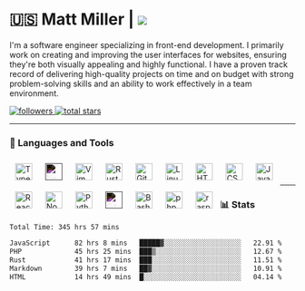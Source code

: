 # 🇺🇸 Matt Miller | ![](https://komarev.com/ghpvc/?username=thesandybridge&color=blue&)

I'm a software engineer specializing in front-end development. I primarily work on creating and improving the user interfaces for websites, ensuring they're both visually appealing and highly functional. I have a proven track record of delivering high-quality projects on time and on budget with strong problem-solving skills and an ability to work effectively in a team environment.

<p align="left">
    <a href="https://github.com/thesandybridge?tab=followers">
         <img alt="followers" title="Follow me on Github" src="https://custom-icon-badges.demolab.com/github/followers/thesandybridge?color=236ad3&labelColor=1155ba&style=for-the-badge&logo=person-add&label=Follow&logoColor=white"/>
    </a>
    <a href="https://github.com/thesandybridge?tab=repositories&sort=stargazers">
         <img alt="total stars" title="Total stars on GitHub" src="https://custom-icon-badges.demolab.com/github/stars/thesandybridge?color=55960c&style=for-the-badge&labelColor=488207&logo=star"/>
    </a>
</p>

---

### 🧰 Languages and Tools

<img align="left" alt="TypeScript" width="30px" style="padding:10px;" src="https://cdn.jsdelivr.net/gh/devicons/devicon/icons/typescript/typescript-plain.svg" />
<img align="left" alt="Nextjs" width="30px" style="padding:10px; filter: invert(1);" src="https://cdn.jsdelivr.net/gh/devicons/devicon/icons/nextjs/nextjs-original-wordmark.svg" />
<img align="left" alt="Vim" width="30px" style="padding:10px;" src="https://cdn.jsdelivr.net/gh/devicons/devicon/icons/vim/vim-original.svg" />
<img align="left" alt="Rust" width="30px" style="padding:10px;" src="https://cdn.jsdelivr.net/gh/devicons/devicon/icons/rust/rust-plain.svg" />
<img align="left" alt="Git" width="30px" style="padding:10px;" src="https://cdn.jsdelivr.net/gh/devicons/devicon/icons/git/git-original.svg" />
<img align="left" alt="Linux" width="30px" style="padding:10px;" src="https://cdn.jsdelivr.net/gh/devicons/devicon/icons/linux/linux-original.svg" />
<img align="left" alt="HTML" width="30px" style="padding:10px;" src="https://cdn.jsdelivr.net/gh/devicons/devicon/icons/html5/html5-plain.svg" />
<img align="left" alt="CSS" width="30px" style="padding:10px;" src="https://cdn.jsdelivr.net/gh/devicons/devicon/icons/css3/css3-plain.svg" />
<img align="left" alt="JavaScript" width="30px" style="padding:10px;" src="https://cdn.jsdelivr.net/gh/devicons/devicon/icons/javascript/javascript-plain.svg" />
<img align="left" alt="React" width="30px" style="padding:10px;" src="https://cdn.jsdelivr.net/gh/devicons/devicon/icons/react/react-original.svg" />
<img align="left" alt="NodeJS" width="30px" style="padding:10px;" src="https://cdn.jsdelivr.net/gh/devicons/devicon/icons/nodejs/nodejs-original.svg" />
<img align="left" alt="Python" width="30px" style="padding:10px;" src="https://cdn.jsdelivr.net/gh/devicons/devicon/icons/python/python-plain.svg" />
<img align="left" alt="GitHub" width="30px" style="padding:10px; filter: invert(1);" src="https://cdn.jsdelivr.net/gh/devicons/devicon/icons/github/github-original.svg" />
<img align="left" alt="Bash" width="30px" style="padding:10px;" src="https://cdn.jsdelivr.net/gh/devicons/devicon/icons/bash/bash-original.svg" />
<img align="left" alt="php" width="30px" style="padding:10px;" src="https://cdn.jsdelivr.net/gh/devicons/devicon/icons/php/php-original.svg" />
<img align="left" alt="raspberry-pi" width="30px" style="padding:10px;" src="https://cdn.jsdelivr.net/gh/devicons/devicon/icons/raspberrypi/raspberrypi-original.svg" />
<br />
<br />

---
### 📊 Stats
<!--START_SECTION:waka-->

```txt
Total Time: 345 hrs 57 mins

JavaScript      82 hrs 8 mins   █████▓░░░░░░░░░░░░░░░░░░░   22.91 %
PHP             45 hrs 25 mins  ███▒░░░░░░░░░░░░░░░░░░░░░   12.67 %
Rust            41 hrs 17 mins  ███░░░░░░░░░░░░░░░░░░░░░░   11.51 %
Markdown        39 hrs 7 mins   ██▓░░░░░░░░░░░░░░░░░░░░░░   10.91 %
HTML            14 hrs 49 mins  █░░░░░░░░░░░░░░░░░░░░░░░░   04.14 %
```

<!--END_SECTION:waka-->
<!--![thesandybridge stats-overview](https://raw.githubusercontent.com/thesandybridge/github-stats/master/generated/languages.svg#gh-dark-mode-only)-->
<!--![thesandybridge github-trophies](https://github-profile-trophy.vercel.app/?username=thesandybridge&theme=tokyonight&no-bg=true&no-frame=true)-->
